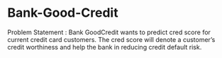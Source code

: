 # Bank-Good-Credit
Problem Statement : Bank GoodCredit wants to predict cred score for current credit card customers. The cred score will denote a customer’s credit worthiness and help the bank in reducing credit default risk. 
